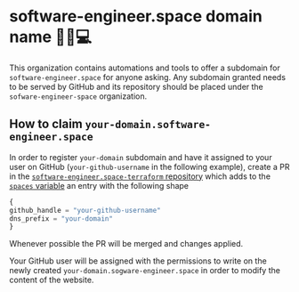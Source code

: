 
# software-engineer.space domain name 🧑‍🚀💻

This organization contains automations and tools to offer a subdomain for `software-engineer.space` for anyone asking.
Any subdomain granted needs to be served by GitHub and its repository should be placed under the `sofware-engineer-space`
organization.

## How to claim `your-domain.software-engineer.space`

In order to register `your-domain` subdomain and have it assigned to your user on GitHub (`your-github-username` in the 
following example), create a PR in the [`software-engineer.space-terraform` repository](https://github.com/software-engineer-space/software-engineer.space-terraform)
which adds to the [`spaces` variable](https://github.com/software-engineer-space/software-engineer.space-terraform/blob/main/spaces.tf#L2)
an entry with the following shape

```terraform
{
github_handle = "your-github-username"
dns_prefix = "your-domain"
}
```

Whenever possible the PR will be merged and changes applied.

Your GitHub user will be assigned with the permissions to write on the newly created `your-domain.sogware-engineer.space`
in order to modify the content of the website.